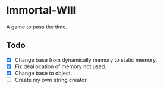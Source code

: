# Immortal-WIll

A game to pass the time.

## Todo

- [x] Change base from dynamically memory to static memory.
- [x] Fix deallocation of memory not used.
- [x] Change base to object.
- [ ] Create my own string creator.
